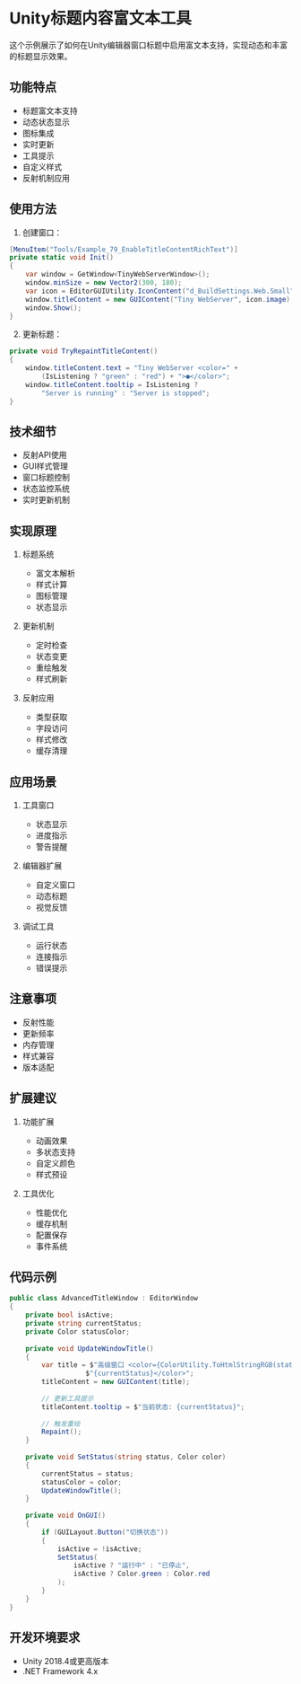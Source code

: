 # Unity标题内容富文本工具

这个示例展示了如何在Unity编辑器窗口标题中启用富文本支持，实现动态和丰富的标题显示效果。

## 功能特点

- 标题富文本支持
- 动态状态显示
- 图标集成
- 实时更新
- 工具提示
- 自定义样式
- 反射机制应用

## 使用方法

1. 创建窗口：
```csharp
[MenuItem("Tools/Example_79_EnableTitleContentRichText")]
private static void Init()
{
    var window = GetWindow<TinyWebServerWindow>();
    window.minSize = new Vector2(300, 180);
    var icon = EditorGUIUtility.IconContent("d_BuildSettings.Web.Small");
    window.titleContent = new GUIContent("Tiny WebServer", icon.image);
    window.Show();
}
```

2. 更新标题：
```csharp
private void TryRepaintTitleContent()
{
    window.titleContent.text = "Tiny WebServer <color=" + 
        (IsListening ? "green" : "red") + ">●</color>";
    window.titleContent.tooltip = IsListening ? 
        "Server is running" : "Server is stopped";
}
```

## 技术细节

- 反射API使用
- GUI样式管理
- 窗口标题控制
- 状态监控系统
- 实时更新机制

## 实现原理

1. 标题系统
   - 富文本解析
   - 样式计算
   - 图标管理
   - 状态显示

2. 更新机制
   - 定时检查
   - 状态变更
   - 重绘触发
   - 样式刷新

3. 反射应用
   - 类型获取
   - 字段访问
   - 样式修改
   - 缓存清理

## 应用场景

1. 工具窗口
   - 状态显示
   - 进度指示
   - 警告提醒
   
2. 编辑器扩展
   - 自定义窗口
   - 动态标题
   - 视觉反馈
   
3. 调试工具
   - 运行状态
   - 连接指示
   - 错误提示

## 注意事项

- 反射性能
- 更新频率
- 内存管理
- 样式兼容
- 版本适配

## 扩展建议

1. 功能扩展
   - 动画效果
   - 多状态支持
   - 自定义颜色
   - 样式预设

2. 工具优化
   - 性能优化
   - 缓存机制
   - 配置保存
   - 事件系统

## 代码示例

```csharp
public class AdvancedTitleWindow : EditorWindow
{
    private bool isActive;
    private string currentStatus;
    private Color statusColor;
    
    private void UpdateWindowTitle()
    {
        var title = $"高级窗口 <color={ColorUtility.ToHtmlStringRGB(statusColor)}>" +
                   $"{currentStatus}</color>";
        titleContent = new GUIContent(title);
        
        // 更新工具提示
        titleContent.tooltip = $"当前状态: {currentStatus}";
        
        // 触发重绘
        Repaint();
    }
    
    private void SetStatus(string status, Color color)
    {
        currentStatus = status;
        statusColor = color;
        UpdateWindowTitle();
    }
    
    private void OnGUI()
    {
        if (GUILayout.Button("切换状态"))
        {
            isActive = !isActive;
            SetStatus(
                isActive ? "运行中" : "已停止",
                isActive ? Color.green : Color.red
            );
        }
    }
}
```

## 开发环境要求

- Unity 2018.4或更高版本
- .NET Framework 4.x 